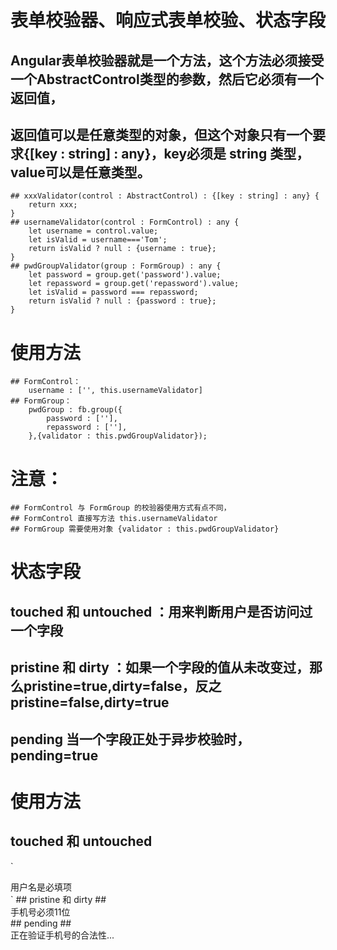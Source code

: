 # 表单校验器、响应式表单校验、状态字段
## Angular表单校验器就是一个方法，这个方法必须接受一个AbstractControl类型的参数，然后它必须有一个返回值，
## 返回值可以是任意类型的对象，但这个对象只有一个要求{[key : string] : any}，key必须是 string 类型，value可以是任意类型。
	## xxxValidator(control : AbstractControl) : {[key : string] : any} {
		return xxx;
	}
	## usernameValidator(control : FormControl) : any {
		let username = control.value;
		let isValid = username==='Tom';
		return isValid ? null : {username : true};
	}
	## pwdGroupValidator(group : FormGroup) : any {
		let password = group.get('password').value;
		let repassword = group.get('repassword').value;
		let isValid = password === repassword;
		return isValid ? null : {password : true};
	}
# 使用方法
	## FormControl：
		username : ['', this.usernameValidator]
	## FormGroup：
		pwdGroup : fb.group({
			password : [''],
			repassword : [''],
		},{validator : this.pwdGroupValidator});
# 注意：
	## FormControl 与 FormGroup 的校验器使用方式有点不同，
	## FormControl 直接写方法 this.usernameValidator
	## FormGroup 需要使用对象 {validator : this.pwdGroupValidator}
# 状态字段
## touched 和 untouched ：用来判断用户是否访问过一个字段
## pristine 和 dirty ：如果一个字段的值从未改变过，那么pristine=true,dirty=false，反之pristine=false,dirty=true
## pending 当一个字段正处于异步校验时，pending=true
# 使用方法
## touched 和 untouched
`
<div [hidden]="formModel.get('username').valid && formModel.get('username').untouched">
	<div [hidden]="!formModel.get('username').valid">用户名是必填项</div>
</div>
`
## pristine 和 dirty
## <div [hidden]="formModel.get('phone').valid && formModel.get('phone').pristine">
   	<div [hidden]="!formModel.get('phone').valid" >手机号必须11位</div>
   </div>
## pending
## <div [hidden]="!formModel.get('phone').pending">
   	正在验证手机号的合法性...
   </div>